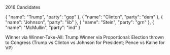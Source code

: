 2016 Candidates

{
  "name": "Trump",
  "party": "gop"
},
{
  "name": "Clinton",
  "party": "dem" 
},
{
  "name": "Johnson",
  "party": "lib"
},
{
  "name": "Stein",
  "party": "grn"
},
{
  "name": "McMullin",
  "party": "ind"
}

Winner via Winner-Take-All: Trump
Winner via Proportional: Election thrown to Congress (Trump vs Clinton vs Johnson for President; Pence vs Kaine for VP)
